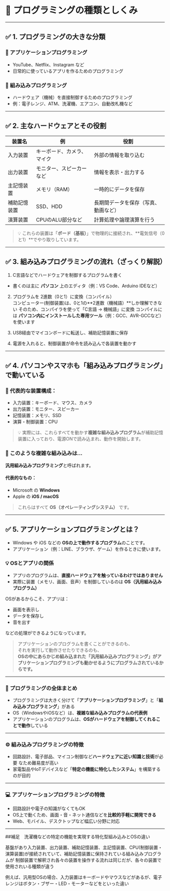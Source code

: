 # 🧠 プログラミングの種類としくみ

---

## ✅ 1. プログラミングの大きな分類

### 🔹 アプリケーションプログラミング

- YouTube、Netflix、Instagram など  
- 日常的に使っているアプリを作るためのプログラミング

### 🔹 組み込みプログラミング

- ハードウェア（機械）を直接制御するためのプログラミング  
- 例：電子レンジ、ATM、洗濯機、エアコン、自動改札機など

---

## ✅ 2. 主なハードウェアとその役割

| 装置名 | 例 | 役割 |
|--------|----|------|
| 入力装置 | キーボード、カメラ、マイク | 外部の情報を取り込む |
| 出力装置 | モニター、スピーカーなど | 情報を表示・出力する |
| 主記憶装置 | メモリ（RAM） | 一時的にデータを保存 |
| 補助記憶装置 | SSD、HDD | 長期間データを保存（写真、動画など） |
| 演算装置 | CPUのALU部分など | 計算処理や論理演算を行う |

> 💡 これらの装置は「**ボード（基板）**」で物理的に接続され、**電気信号（0と1）**でやり取りしています。

---

## ✅ 3. 組み込みプログラミングの流れ（ざっくり解説）

1. C言語などでハードウェアを制御するプログラムを書く  

- 書くのは主に **パソコン** 上のエディタ（例：VS Code、Arduino IDEなど）

2. プログラムを 2進数（0と1）に変換（コンパイル）  
コンピューター(制御装置)は、0と1の**2進数（機械語）**しか理解できない
そのため、コンパイラを使って「C言語 → 機械語」に変換
 コンパイルには **パソコン内にインストールした専用ツール**（例：GCC、AVR-GCCなど）を使います

3. USB経由でマイコンボードに転送し、補助記憶装置に保存  

4. 電源を入れると、制御装置が命令を読み込んで各装置を動かす

---

## ✅ 4. パソコンやスマホも「組み込みプログラミング」で動いている

### 🔹 代表的な装置構成：

- 入力装置：キーボード、マウス、カメラ  
- 出力装置：モニター、スピーカー  
- 記憶装置：メモリ、SSD  
- 演算・制御装置：CPU

> 💡 実際には、これらすべてを動かす**複雑な組み込みプログラム**が補助記憶装置に入っており、電源ONで読み込まれ、動作を開始します。

### 🔹 このような複雑な組み込みは…

**汎用組み込みプログラミング**と呼ばれます。

#### 代表的なもの：

- Microsoft の **Windows**  
- Apple の **iOS / macOS**

> これらはすべて **OS（オペレーティングシステム）** です。

---

## ✅ 5. アプリケーションプログラミングとは？

- Windows や iOS などの **OSの上で動作するプログラム**のことです。  
- アプリケーション（例：LINE、ブラウザ、ゲーム）を作るときに使います。

### 💡 OSとアプリの関係

- アプリのプログラムは、**直接ハードウェアを触っているわけではありません**
- 実際に装置（メモリ、画面、音声）を制御しているのは **OS（汎用組み込みプログラム）**

OSがあるからこそ、アプリは：

- 画面を表示し  
- データを保存し  
- 音を出す  

などの処理ができるようになっています。

> アプリケーションのプログラムを書くことができるのも、  
> それを実行して動作させたりできるのも、  
> **OSの中にあらかじめ組み込まれた「汎用組み込みプログラミング」がアプリケーションプログラミングも動かせるようにプログラムされているからです。**

---

### 🧠 プログラミングの全体まとめ

- プログラミングは大きく分けて「**アプリケーションプログラミング**」と「**組み込みプログラミング**」がある
- OS（WindowsやiOSなど）は、**複雑な組み込みプログラムの代表例**
- アプリケーションのプログラムは、**OSがハードウェアを制御してくれることで動作**している

---

### ⚙ 組み込みプログラミングの特徴

- 回路設計、電子部品、マイコン制御など**ハードウェアに近い知識と技術**が必要 なため難易度が高い
- 家電製品やIoTデバイスなど「**特定の機能に特化したシステム**」を構築するのが目的

---

### 💻 アプリケーションプログラミングの特徴

- 回路設計や電子の知識がなくてもOK  
- OS上で動くため、画面・音・ネット通信などを**比較的手軽に開発できる**
- Web、モバイル、デスクトップなど幅広い分野に対応

---


##補足　洗濯機などの特定の機能を実現する特化型組み込みとOSの違い

基盤があり入力装置、出力装置、補助記憶装置、主記憶装置、CPU(制御装置・演算装置)が接続されていて、補助記憶装置に保持されている組み込みプログラムが
制御装置で解釈され各々の装置を操作する流れは同じだが、各々の装置で使用されいる種類が違う

例えば、汎用型OSの場合、入力装置はキーボードやマウスなどがあるが、電子レンジはボタン・ブザー・LED・モーターなどをといった違い


